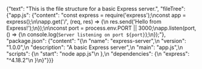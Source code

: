{"text": "This is the file structure for a basic Express server.", "fileTree": {"app.js": {"content": "const express = require('express');\nconst app = express();\n\napp.get('/', (req, res) => {\n  res.send('Hello from Express!');\n});\n\nconst port = process.env.PORT || 3000;\napp.listen(port, () => {\n  console.log(`Server listening on port ${port}`);\n});"}, "package.json": {"content": "{\n  \"name\": \"express-server\",\n  \"version\": \"1.0.0\",\n  \"description\": \"A basic Express server\",\n  \"main\": \"app.js\",\n  \"scripts\": {\n    \"start\": \"node app.js\"\n  },\n  \"dependencies\": {\n    \"express\": \"^4.18.2\"\n  }\n}"}}}